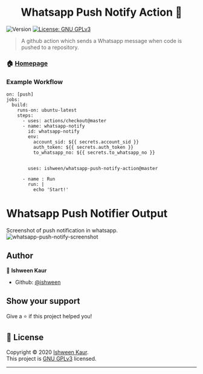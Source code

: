 <h1 align="center">Whatsapp Push Notify Action 🚀</h1>
<p>
  <img alt="Version" src="https://img.shields.io/badge/version-1.0-blue.svg?cacheSeconds=2592000" />
  <a href="https://github.com/ishween/whatsapp-push-notify-action/blob/master/LICENSE" target="_blank">
    <img alt="License: GNU GPLv3" src="https://img.shields.io/badge/License-GPLv3-blue.svg" />
  </a>
</p>

> A github action which sends a Whatsapp message when code is pushed to a repository.

### 🏠 [Homepage](https://github.com/ishween/whatsapp-push-notify-action)


### Example Workflow

```name: When a push occurs in the master branch, a private message is sent on the Whatsapp.
on: [push]
jobs:
  build:
    runs-on: ubuntu-latest
    steps:
      - uses: actions/checkout@master
      - name: whatsapp-notify
        id: whatsapp-notify
        env:
          account_sid: ${{ secrets.account_sid }}
          auth_token: ${{ secrets.auth_token }}
          to_whatsapp_no: ${{ secrets.to_whatsapp_no }}


        uses: ishween/whatsapp-push-notify-action@master
      
      - name : Run
        run: |
          echo 'Start!'
```

# Whatsapp Push Notifier Output

Screenshot of push notification in whatsapp.
![whatsapp-push-notify-screenshot](https://github.com/ishween/whatsapp-push-notify-action/blob/master/whatsapp-push-notify.png)

## Author

👤 **Ishween Kaur**

* Github: [@ishween](https://github.com/ishween)

## Show your support

Give a ⭐️ if this project helped you!

## 📝 License

Copyright © 2020 [Ishween Kaur](https://github.com/ishween).<br/>
This project is [GNU GPLv3](https://github.com/ishween/whatsapp-push-notify-action/blob/master/LICENSE) licensed.

***


